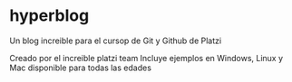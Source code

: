 # hyperblog
Un blog increible para el cursop de Git y Github de Platzi


Creado por el increible platzi team
Incluye ejemplos en Windows, Linux y Mac
disponible para todas las edades